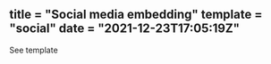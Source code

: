 title = "Social media embedding"
template = "social"
date = "2021-12-23T17:05:19Z"
---

See template